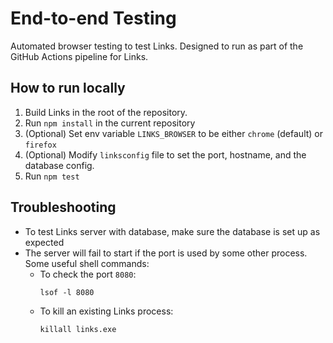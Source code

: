 # End-to-end Testing
Automated browser testing to test Links.
Designed to run as part of the GitHub Actions pipeline for Links.

## How to run locally
1. Build Links in the root of the repository.
2. Run `npm install` in the current repository
3. (Optional) Set env variable `LINKS_BROWSER` to be either `chrome` (default) or `firefox`
4. (Optional) Modify `linksconfig` file to set the port, hostname, and the database config.
5. Run `npm test`

## Troubleshooting
- To test Links server with database, make sure the database is set up as expected
- The server will fail to start if the port is used by some other process. Some useful shell commands:
  - To check the port `8080`:
    ```
    lsof -l 8080
    ```
  - To kill an existing Links process:
    ```
    killall links.exe
    ```